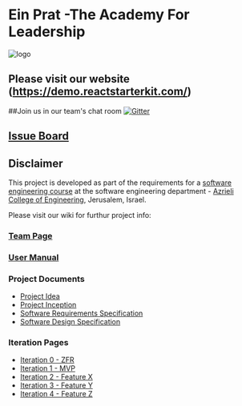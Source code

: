 # Ein Prat -The Academy For Leadership  


![logo](https://upload.wikimedia.org/wikipedia/he/thumb/6/6c/Ein_Prat_Logo.jpg/220px-Ein_Prat_Logo.jpg)

## Please visit our website (https://demo.reactstarterkit.com/)


##Join us in our team's chat room
[![Gitter](https://badges.gitter.im/Bu1ly/classProject.svg)](https://gitter.im/Bu1ly/classProject?utm_source=badge&utm_medium=badge&utm_campaign=pr-badge&utm_content=body_badge)

## [Issue Board](https://huboard.com/robi-y/seproject-team-template#/)

## Disclaimer
This project is developed as part of the requirements for a [software engineering course](https://github.com/jce-il/se-class/wiki) at the software engineering department - [Azrieli College of Engineering](http://www.jce.ac.il/), Jerusalem, Israel.

Please visit our wiki for furthur project info: 

### [Team Page](https://github.com/Bu1ly/classProject/wiki/Our-Team)

### [User Manual](https://github.com/Bu1ly/classProject/wiki/User-Manual)


### Project Documents
- [Project Idea](https://docs.google.com/presentation/d/1iAixcF9R-3Ua6bXK61cdIVnS3pay25O-jXehXIKaKac/edit?usp=sharing) 
- [Project Inception](../../wiki/inception)
- [Software Requirements Specification](../../wiki/srs)
- [Software Design Specification](../../wiki/sds)

### Iteration Pages
- [Iteration 0 - ZFR](../../wiki/iter0-zfr)
- [Iteration 1 - MVP]()
- [Iteration 2 - Feature X]()
- [Iteration 3 - Feature Y]()
- [Iteration 4 - Feature Z]()



